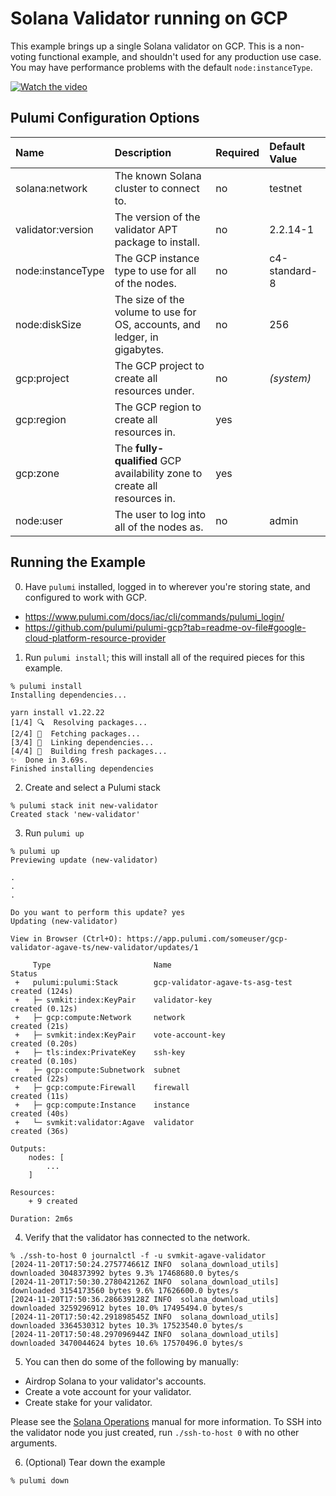 # Solana Validator running on GCP

This example brings up a single Solana validator on GCP.  This is a
non-voting functional example, and shouldn't used for any production
use case.  You may have performance problems with the default
`node:instanceType`.

[![Watch the video](https://img.youtube.com/vi/jHvUuGpmU9o/0.jpg)](https://youtu.be/jHvUuGpmU9o)

## Pulumi Configuration Options

| Name              | Description                                                               | Required | Default Value |
| :---------------- | :------------------------------------------------------------------------ | :------- | :------------ |
| solana:network    | The known Solana cluster to connect to.                                   | no       | testnet       |
| validator:version | The version of the validator APT package to install.                      | no       | 2.2.14-1      |
| node:instanceType | The GCP instance type to use for all of the nodes.                        | no       | c4-standard-8 |
| node:diskSize     | The size of the volume to use for OS, accounts, and ledger, in gigabytes. | no       | 256           |
| gcp:project       | The GCP project to create all resources under.                            | no       | _(system)_    |
| gcp:region        | The GCP region to create all resources in.                                | yes      |               |
| gcp:zone          | The **fully-qualified** GCP availability zone to create all resources in. | yes      |               |
| node:user         | The user to log into all of the nodes as.                                 | no       | admin         |

## Running the Example

0. Have `pulumi` installed, logged in to wherever you're storing state, and configured to work with GCP.

- https://www.pulumi.com/docs/iac/cli/commands/pulumi_login/
- https://github.com/pulumi/pulumi-gcp?tab=readme-ov-file#google-cloud-platform-resource-provider

1. Run `pulumi install`; this will install all of the required pieces for this example.

```
% pulumi install
Installing dependencies...

yarn install v1.22.22
[1/4] 🔍  Resolving packages...
[2/4] 🚚  Fetching packages...
[3/4] 🔗  Linking dependencies...
[4/4] 🔨  Building fresh packages...
✨  Done in 3.69s.
Finished installing dependencies
```

2. Create and select a Pulumi stack

```
% pulumi stack init new-validator
Created stack 'new-validator'
```

3. Run `pulumi up`

```
% pulumi up
Previewing update (new-validator)

.
.
.

Do you want to perform this update? yes
Updating (new-validator)

View in Browser (Ctrl+O): https://app.pulumi.com/someuser/gcp-validator-agave-ts/new-validator/updates/1

     Type                       Name                             Status
 +   pulumi:pulumi:Stack        gcp-validator-agave-ts-asg-test  created (124s)
 +   ├─ svmkit:index:KeyPair    validator-key                    created (0.12s)
 +   ├─ gcp:compute:Network     network                          created (21s)
 +   ├─ svmkit:index:KeyPair    vote-account-key                 created (0.20s)
 +   ├─ tls:index:PrivateKey    ssh-key                          created (0.10s)
 +   ├─ gcp:compute:Subnetwork  subnet                           created (22s)
 +   ├─ gcp:compute:Firewall    firewall                         created (11s)
 +   ├─ gcp:compute:Instance    instance                         created (40s)
 +   └─ svmkit:validator:Agave  validator                        created (36s)

Outputs:
    nodes: [
        ...
    ]

Resources:
    + 9 created

Duration: 2m6s
```

4. Verify that the validator has connected to the network.

```
% ./ssh-to-host 0 journalctl -f -u svmkit-agave-validator
[2024-11-20T17:50:24.275774661Z INFO  solana_download_utils] downloaded 3048373992 bytes 9.3% 17468680.0 bytes/s
[2024-11-20T17:50:30.278042126Z INFO  solana_download_utils] downloaded 3154173560 bytes 9.6% 17626600.0 bytes/s
[2024-11-20T17:50:36.286639128Z INFO  solana_download_utils] downloaded 3259296912 bytes 10.0% 17495494.0 bytes/s
[2024-11-20T17:50:42.291898545Z INFO  solana_download_utils] downloaded 3364530312 bytes 10.3% 17523540.0 bytes/s
[2024-11-20T17:50:48.297096944Z INFO  solana_download_utils] downloaded 3470044624 bytes 10.6% 17570496.0 bytes/s
```

5. You can then do some of the following by manually:

- Airdrop Solana to your validator's accounts.
- Create a vote account for your validator.
- Create stake for your validator.

Please see the [Solana Operations](https://docs.solanalabs.com/operations/) manual for more information.
To SSH into the validator node you just created, run `./ssh-to-host 0` with no other arguments.

6. (Optional) Tear down the example

```
% pulumi down
```
